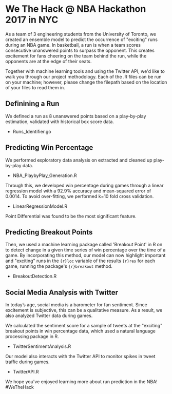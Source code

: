 # We The Hack @ NBA Hackathon 2017 in NYC
As a team of 3 engineering students from the University of Toronto, we created an ensemble model to predict the occurrence of "exciting" runs during an NBA game. In basketball, a run is when a team scores consecutive unanswered points to surpass the opponent. This creates excitement for fans cheering on the team behind the run, while the opponents are at the edge of their seats.

Together with machine learning tools and using the Twitter API, we'd like to walk you through our project methodology. Each of the .R files can be run on your machine; however, please change the filepath based on the location of your files to read them in. 

## Definining a Run 
We defined a run as 8 unanswered points based on a play-by-play estimation, validated with historical box score data.

* Runs_Identifier.go

## Predicting Win Percentage 
We performed exploratory data analysis on extracted and cleaned up play-by-play data. 

* NBA_PlaybyPlay_Generation.R

Through this, we developed win percentage during games through a linear regression model with a 92.9% accuracy and mean-squared error of 0.0014. To avoid over-fitting, we performed k=10 fold cross validation. 

* LinearRegressionModel.R

Point Differential was found to be the most significant feature. 

## Predicting Breakout Points
Then, we used a machine learning package called 'Breakout Point' in R on to detect change in a given time series of win percentage over the time of a game. By incorporating this method, our model can now highlight important and "exciting" runs in the ```{r}loc``` variable of the results ```{r}res``` for each game, running the package's ```{r}breakout``` method.

* BreakoutDetection.R

## Social Media Analysis with Twitter
In today’s age, social media is a barometer for fan sentiment. Since excitement is subjective, this can be a qualitative measure. As a result, we also analyzed Twitter data during games. 

We calculated the sentiment score for a sample of tweets at the "exciting" breakout points in win percentage data, which used a natural language processing package in R.

* TwitterSentimentAnalysis.R 

Our model also interacts with the Twitter API to monitor spikes in tweet traffic during games.

* TwitterAPI.R

We hope you've enjoyed learning more about run prediction in the NBA! #WeTheHack


